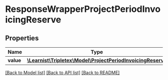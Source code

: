 # ResponseWrapperProjectPeriodInvoicingReserve

## Properties
Name | Type | Description | Notes
------------ | ------------- | ------------- | -------------
**value** | [**\Learnist\Tripletex\Model\ProjectPeriodInvoicingReserve**](ProjectPeriodInvoicingReserve.md) |  | [optional] 

[[Back to Model list]](../../README.md#documentation-for-models) [[Back to API list]](../../README.md#documentation-for-api-endpoints) [[Back to README]](../../README.md)

